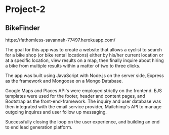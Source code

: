 <h1>Project-2</h1>
<h2>BikeFinder</h2>
https://fathomless-savannah-77497.herokuapp.com/
<p>
The goal for this app was to create a website that allows a cyclist to search for a bike shop (or bike rental locations) either by his/her current location or at a specific location, view results on a map, then finally inquire about hiring a bike from multiple results within a matter of two to three clicks.
</p>
<p>

The app was built using JavaScript with Node.js on the server side, Express as the framework and Mongoose on a Mongo Database.
</p>
<p>
Google Maps and Places API's were employed strictly on the frontend. EJS templates were used for the footer, header and content pages, and Bootstrap as the front-end-framework. The inquiry and user database was then integrated with the email service provider, Mailchimp's API to manage outgoing inquires and user follow up messaging.
</p>
<p>
Successfully closing the loop on the user experience, and building an end to end lead generation platform.
</p>
